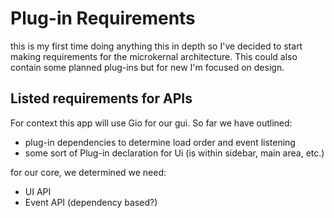 # Plug-in Requirements

this is my first time doing anything this in depth so I've decided to start making requirements for the microkernal architecture. This could also contain some planned plug-ins but for new I'm focused on design.

## Listed requirements for APIs

For context this app will use Gio for our gui. So far we have outlined:

- plug-in dependencies to determine load order and event listening
- some sort of Plug-in declaration for Ui (is within sidebar, main area, etc.)

for our core, we determined we need:

- UI API
- Event API (dependency based?)
